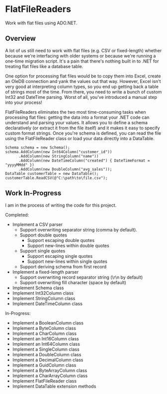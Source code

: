 # FlatFileReaders

Work with flat files using ADO.NET.

## Overview
A lot of us still need to work with flat files (e.g. CSV or fixed-length) whether because we're interfacing with older systems or because we're running a one-time migration script. It's a pain that there's nothing built in to .NET for treating flat files like a database table.

One option for processing flat files would be to copy them into Excel, create an OleDB connection and yank the values out that way. However, Excel isn't very good at interpreting column types, so you end up getting back a table of strings most of the time. From there, you need to write a bunch of custom Int32 and DateTime parsing. Worst of all, you've introduced a manual step into your process!

FlatFileReaders eliminates the two most time-consuming tasks when processing flat files: getting the data into a format your .NET code can understand and parsing your values. It allows you to define a schema declaratively (or extract it from the file itself) and it makes it easy to specify custom format strings. Once you're schema is defined, you can read the file using the FlatFileReader class or load your data directly into a DataTable.

    Schema schema = new Schema();
    schema.AddColumn(new Int64Column("customer_id"))
          .AddColumn(new StringColumn("name"))
          .AddColumn(new DateTimeColumn("created") { DateTimeFormat = "yyyyMMdd" })
          .AddColumn(new DoubleColumn("avg_sales"));
    DataTable customerTable = new DataTable();
    customerTable.ReadCSV(@"C:\path\to\file.csv");
    
## Work In-Progress
I am in the process of writing the code for this project.

Completed:
* Implement a CSV parser
    * Support overwriting separator string (comma by default).
    * Support double quotes
        * Support escaping double quotes
        * Support new-lines within double quotes
    * Support single quotes
        * Support escaping single quotes
        * Support new-lines within single quotes
    * Support deriving schema from first record
* Implement a fixed-length parser
    * Support overwriting record separator string (\r\n by default)
    * Support overwriting fill character (space by default)
* Implement Schema class
* Implement Int32Column class
* Implement StringColumn class
* Implement DateTimeColumn class

In-Progress:
* Implement a BooleanColumn class
* Implement a ByteColumn class
* Implement a CharColumn class
* Implement an Int16Column class
* Implement an Int64Column class
* Implement a SingleColumn class
* Implement a DoubleColumn class
* Implement a DecimalColumn class
* Implement a GuidColumn class
* Implement a ByteArrayColumn class
* Implement a CharArrayColumn class
* Implement FlatFileReader class
* Implement DataTable extension methods
